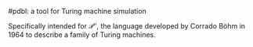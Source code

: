#pdbl: a tool for Turing machine simulation

Specifically intended for 𝒫″, the language developed by Corrado Böhm in 1964 to
describe a family of Turing machines.
